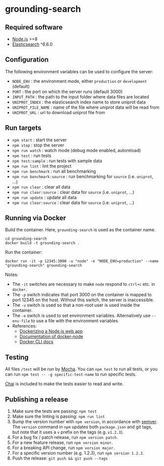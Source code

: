 # grounding-search


## Required software

- [Node.js](https://nodejs.org/en/) >=8
- [Elasticsearch](https://www.elastic.co/products/elasticsearch) ^6.6.0



## Configuration

The following environment variables can be used to configure the server:

- `NODE_ENV` : the environment mode, either `production` or `development` (default)
- `PORT` : the port on which the server runs (default 3000)
- `INPUT_PATH` : the path to the input folder where data files are located
- `UNIPROT_INDEX` : the elasticsearch index name to store uniprot data
- `UNIPROT_FILE_NAME` : name of the file where uniprot data will be read from
- `UNIPROT_URL` : url to download uniprot file from

## Run targets

- `npm start` : start the server
- `npm stop` : stop the server
- `npm run watch` : watch mode (debug mode enabled, autoreload)
- `npm test` : run tests
- `npm test:sample` : run tests with sample data
- `npm run lint` : lint the project
- `npm run benchmark` : run all benchmarking
- `npm run benchmark:source` : run benchmarking for `source` (i.e. `uniprot`, ...)
- `npm run clear` : clear all data
- `npm run clear:source` : clear data for `source` (i.e. `uniprot`, ...)
- `npm run update` : update all data
- `npm run clear:source` : clear data for `source` (i.e. `uniprot`, ...)

## Running via Docker

Build the container.  Here, `grounding-search` is used as the container name.

```
cd grounding-search
docker build -t grounding-search .
```

Run the container:

```
docker run -it -p 12345:3000 -u "node" -e "NODE_ENV=production" --name "grounding-search" grounding-search
```

Notes:

- The `-it` switches are necessary to make `node` respond to `ctrl+c` etc. in `docker`.
- The `-p` switch indicates that port 3000 on the container is mapped to port 12345 on the host.  Without this switch, the server is inaccessible.
- The `-u` switch is used so that a non-root user is used inside the container.
- The `-e` switch is used to set environment variables.  Alternatively use `--env-file` to use a file with the environment variables.
- References:
  - [Dockerizing a Node.js web app](https://nodejs.org/en/docs/guides/nodejs-docker-webapp/)
  - [Documentation of docker-node](https://github.com/nodejs/docker-node)
  - [Docker CLI docs](https://docs.docker.com/engine/reference/commandline/cli/)



## Testing

All files `/test` will be run by [Mocha](https://mochajs.org/).  You can `npm test` to run all tests, or you can run `npm test -- -g specific-test-name` to run specific tests.

[Chai](http://chaijs.com/) is included to make the tests easier to read and write.



## Publishing a release

1. Make sure the tests are passing: `npm test`
1. Make sure the linting is passing: `npm run lint`
1. Bump the version number with `npm version`, in accordance with [semver](http://semver.org/).  The `version` command in `npm` updates both `package.json` and git tags, but note that it uses a `v` prefix on the tags (e.g. `v1.2.3`).
  1. For a bug fix / patch release, run `npm version patch`.
  1. For a new feature release, run `npm version minor`.
  1. For a breaking API change, run `npm version major.`
  1. For a specific version number (e.g. 1.2.3), run `npm version 1.2.3`.
1. Push the release: `git push && git push --tags`

